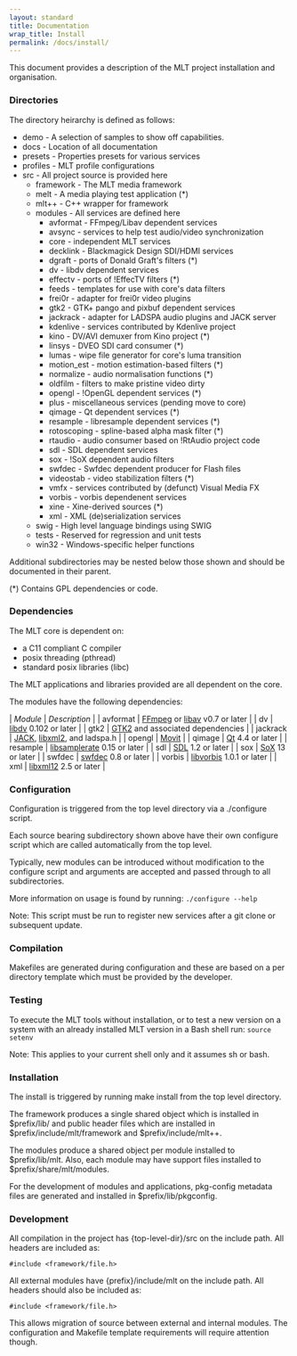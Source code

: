```yaml
---
layout: standard
title: Documentation
wrap_title: Install
permalink: /docs/install/
---
```


This document provides a description of the MLT project installation and
organisation.

### Directories

The directory heirarchy is defined as follows:

-   demo - A selection of samples to show off capabilities.
-   docs - Location of all documentation
-   presets - Properties presets for various services
-   profiles - MLT profile configurations
-   src - All project source is provided here
    -   framework - The MLT media framework
    -   melt - A media playing test application (\*)
    -   mlt++ - C++ wrapper for framework
    -   modules - All services are defined here
        -   avformat - FFmpeg/Libav dependent services
        -   avsync - services to help test audio/video synchronization
        -   core - independent MLT services
        -   decklink - Blackmagick Design SDI/HDMI services
        -   dgraft - ports of Donald Graft's filters (\*)
        -   dv - libdv dependent services
        -   effectv - ports of !EffecTV filters (\*)
        -   feeds - templates for use with core's data filters
        -   frei0r - adapter for frei0r video plugins
        -   gtk2 - GTK+ pango and pixbuf dependent services
        -   jackrack - adapter for LADSPA audio plugins and JACK server
        -   kdenlive - services contributed by Kdenlive project
        -   kino - DV/AVI demuxer from Kino project (\*)
        -   linsys - DVEO SDI card consumer (\*)
        -   lumas - wipe file generator for core's luma transition
        -   motion\_est - motion estimation-based filters (\*)
        -   normalize - audio normalisation functions (\*)
        -   oldfilm - filters to make pristine video dirty
        -   opengl - !OpenGL dependent services (\*)
        -   plus - miscellaneous services (pending move to core)
        -   qimage - Qt dependent services (\*)
        -   resample - libresample dependent services (\*)
        -   rotoscoping - spline-based alpha mask filter (\*)
        -   rtaudio - audio consumer based on !RtAudio project code
        -   sdl - SDL dependent services
        -   sox - !SoX dependent audio filters
        -   swfdec - Swfdec dependent producer for Flash files
        -   videostab - video stabilization filters (\*)
        -   vmfx - services contributed by (defunct) Visual Media FX
        -   vorbis - vorbis dependenent services
        -   xine - Xine-derived sources (\*)
        -   xml - XML (de)serialization services
    -   swig - High level language bindings using SWIG
    -   tests - Reserved for regression and unit tests
    -   win32 - Windows-specific helper functions

Additional subdirectories may be nested below those shown and should be
documented in their parent.

(\*) Contains GPL dependencies or code.

### Dependencies

The MLT core is dependent on:

-   a C11 compliant C compiler
-   posix threading (pthread)
-   standard posix libraries (libc)

The MLT applications and libraries provided are all dependent on the
core.

The modules have the following dependencies:

  | *Module* | *Description* |
  | avformat | [FFmpeg](http://www.ffmpeg.org) or [libav](http://www.libav.org) v0.7 or later |
  | dv | [libdv](http://libdv.sf.net) 0.102 or later |
  | gtk2 | [GTK2](http://www.gtk.org) and associated dependencies |
  | jackrack | [JACK](http://jackaudio.org), [libxml2](http://www.xmlsoft.org/), and ladspa.h |
  | opengl | [Movit](http://git.sesse.net/movit) |
  | qimage | [Qt](http://www.qt-project.org) 4.4 or later |
  | resample | [libsamplerate](http://www.mega-nerd.com/SRC) 0.15 or later |
  | sdl | [SDL](http://www.libsdl.org) 1.2 or later |
  | sox | [SoX](http://sox.sourceforge.net) 13 or later |
  | swfdec | [swfdec](http://github.com/mltframework/swfdec) 0.8 or later |
  | vorbis | [libvorbis](http://www.vorbis.com) 1.0.1 or later |
  | xml | [libxml12](http://www.xmlsoft.org) 2.5 or later |

### Configuration

Configuration is triggered from the top level directory via a
./configure script.

Each source bearing subdirectory shown above have their own configure
script which are called automatically from the top level.

Typically, new modules can be introduced without modification to the
configure script and arguments are accepted and passed through to all
subdirectories.

More information on usage is found by running:
`./configure --help`

Note: This script must be run to register new services after a git clone
or subsequent update.

### Compilation

Makefiles are generated during configuration and these are based on a
per directory template which must be provided by the developer.

### Testing

To execute the MLT tools without installation, or to test a new version
on a system with an already installed MLT version in a Bash shell run:
`source setenv`

Note: This applies to your current shell only and it assumes sh or bash.

### Installation

The install is triggered by running make install from the top level
directory.

The framework produces a single shared object which is installed in
$prefix/lib/ and public header files which are installed in
$prefix/include/mlt/framework and $prefix/include/mlt++.

The modules produce a shared object per module installed to
$prefix/lib/mlt. Also, each module may have support files installed to
$prefix/share/mlt/modules.

For the development of modules and applications, pkg-config metadata
files are generated and installed in $prefix/lib/pkgconfig.

### Development

All compilation in the project has {top-level-dir}/src on the include
path. All headers are included as:

~~~
#include <framework/file.h>
~~~

All external modules have {prefix}/include/mlt on the include path. All
headers should also be included as:

~~~
#include <framework/file.h>
~~~

This allows migration of source between external and internal modules.
The configuration and Makefile template requirements will require
attention though.
